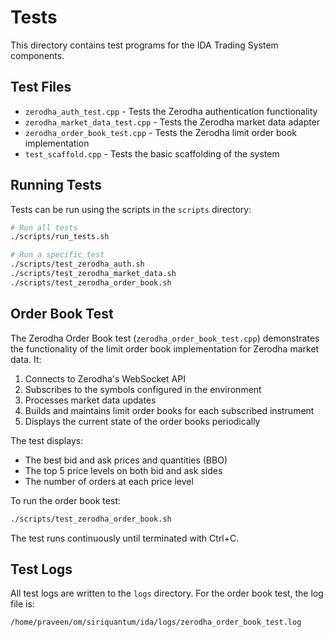 # Tests

This directory contains test programs for the IDA Trading System components.

## Test Files

- `zerodha_auth_test.cpp` - Tests the Zerodha authentication functionality
- `zerodha_market_data_test.cpp` - Tests the Zerodha market data adapter
- `zerodha_order_book_test.cpp` - Tests the Zerodha limit order book implementation
- `test_scaffold.cpp` - Tests the basic scaffolding of the system

## Running Tests

Tests can be run using the scripts in the `scripts` directory:

```bash
# Run all tests
./scripts/run_tests.sh

# Run a specific test
./scripts/test_zerodha_auth.sh
./scripts/test_zerodha_market_data.sh
./scripts/test_zerodha_order_book.sh
```

## Order Book Test

The Zerodha Order Book test (`zerodha_order_book_test.cpp`) demonstrates the functionality of the limit order book implementation for Zerodha market data. It:

1. Connects to Zerodha's WebSocket API
2. Subscribes to the symbols configured in the environment
3. Processes market data updates
4. Builds and maintains limit order books for each subscribed instrument
5. Displays the current state of the order books periodically

The test displays:
- The best bid and ask prices and quantities (BBO)
- The top 5 price levels on both bid and ask sides
- The number of orders at each price level

To run the order book test:

```bash
./scripts/test_zerodha_order_book.sh
```

The test runs continuously until terminated with Ctrl+C.

## Test Logs

All test logs are written to the `logs` directory. For the order book test, the log file is:

```
/home/praveen/om/siriquantum/ida/logs/zerodha_order_book_test.log
```